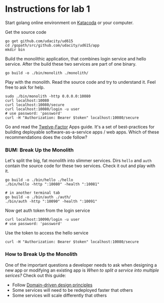 # Instructions for lab 1

Start golang online environment on [Katacoda](https://www.katacoda.com/wozniakjan/scenarios/soa1)
or your computer.

Get the source code
```
go get github.com/udacity/ud615
cd /gopath/src/github.com/udacity/ud615/app
mkdir bin
```
Build the monolithic application, that combines
login service and hello service. After the build
these two services are part of one binary.
```
go build -o ./bin/monolith ./monolith/
```
Play with the monolith.
Read the source code and try to understand it.
Feel free to ask for help.
```
sudo ./bin/monolith -http 0.0.0.0:10080
curl localhost:10080
curl localhost:10080/secure
curl localhost:10080/login -u user
# use password: 'password'
curl -H "Authorization: Bearer $token" localhost:10080/secure
```
Go and read the [Twelve-Factor](https://12factor.net/) Apps guide.
It's a set of best-practices for building deployable software-as-a-service apps / web apps.
Which of these recommendations does the code follow?

### BUM: Break Up the Monolith
Let's split the big, fat monolith into slimmer services.
Dirs `hello` and `auth` contain the source code for these two services. Check it out and play with it.
```
go build -o ./bin/hello ./hello
./bin/hello -http ":10080" -health ":10081"

# in another terminal tab
go build -o ./bin/auth ./auth/
./bin/auth -http ":10090" -health ":10091"
```
Now get auth token from the login service
```
curl localhost:10090/login -u user
# use password: 'password'
```

Use the token to access the hello service
```
curl -H "Authorization: Bearer $token" localhost:10080/secure
```

### How to Break Up the Monolith
One of the important questions a developer needs to ask when designing
a new app or modifying an existing app is *When to split a service into multiple serices?*
Check out this guide:
* Follow [Domain-driven design principles](https://en.wikipedia.org/wiki/Domain-driven_design)
* Some services will need to be redeployed faster that others
* Some services will scale differently that others
